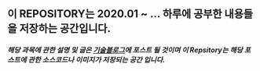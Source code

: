 
## 이 REPOSITORY는 2020.01 ~ ... 하루에 공부한 내용들을 저장하는 공간입니다.

##### 해당 과목에 관한 설명 및 글은 [기술블로그](https://wonit.tistory.com/)에 포스트 될 것이며 이 Repsitory는 해당 포스트에 관한 소스코드나 이미지가 저장되는 공간 입니다.

